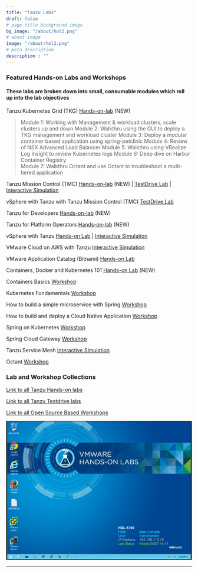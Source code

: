 ```yaml
---
title: "Tanzu Labs"
draft: false
# page title background image
bg_image: "/about/hol2.png"
# about image
image: "/about/hol2.png"
# meta description
description : ""
---
```


### Featured Hands-on Labs and Workshops 
#### These labs are broken down into small, consumable modules which roll up into the lab objectives

Tanzu Kubernetes Grid (TKG) [Hands-on-lab](https://labs.hol.vmware.com/HOL/catalogs/lab/10659) (NEW)
> Module 1: Working with Management & workload clusters, scale clusters up and down
> Module 2: Walkthru using the GUI to deploy a TKG management and workload cluster
> Module 3: Deploy a modular container based application using spring-petclinic
> Module 4: Review of NSX Advanced Load Balancer
> Module 5: Walkthru using VRealize Log Insight to review Kubernetes logs
> Module 6: Deep dive on Harbor Container Registry  
> Module 7: Walkthru Octant and use Octant to troubleshoot a multi-tiered application

Tanzu Mission Control (TMC) [Hands-on-lab](https://labs.hol.vmware.com/HOL/catalogs/lab/10506) (NEW) | [TestDrive Lab](https://pathfinder.vmware.com/path/tanzu) | [Interactive Simulation](http://labs.hol.vmware.com/HOL/catalogs/lab/8516)

vSphere with Tanzu with Tanzu Mission Control (TMC) [TestDrive Lab](https://pathfinder.vmware.com/path/tanzu_standard)

Tanzu for Developers [Hands-on-lab](https://labs.hol.vmware.com/HOL/catalogs/lab/10426) (NEW)

Tanzu for Platform Operators [Hands-on-lab](https://labs.hol.vmware.com/HOL/catalogs/lab/10414) (NEW)

<!---update [Hands-on Lab](http://labs.hol.vmware.com/HOL/catalogs/lab/8087)_-->
<!--Checked with Kunal for Guided Demos | [Guided Demo 1](https://cloudcity.pathfinder.vmware.com/event-space/explore-demos/use-cases/application-transformation/demo/AppTraCPMK) | [Guided Demo 2](https://cloudcity.pathfinder.vmware.com/event-space/explore-demos/use-cases/application-transformation/demo/AppTraTMC)-->

vSphere with Tanzu [Hands-on Lab](https://www.vmwarelearningplatform.com/HOL/catalogs/lab/7811) | [Interactive Simulation](http://labs.hol.vmware.com/HOL/catalogs/lab/8897)

VMware Cloud on AWS with Tanzu [Interactive Simulation](https://labs.hol.vmware.com/HOL/catalogs/lab/8743)

<!-- Edition specific labs launched instead of this - VMware Tanzu Kubernetes Grid [Hands-on Lab](http://labs.hol.vmware.com/HOL/catalogs/lab/8525) | [Odyssey Challenge](http://labs.hol.vmware.com/HOL/catalogs/lab/8664)-->

<!--checked with Kunal [Guided Demo](https://cloudcity.pathfinder.vmware.com/event-space/explore-demos/use-cases/application-transformation/demo/AppTraTAC)-->
VMware Application Catalog (Bitnami) [Hands-on Lab](https://labs.hol.vmware.com/HOL/catalogs/lab/8526) 

<!-- Check with Kunal
# VMware Tanzu Oberservability [Guided Demo](https://cloudcity.pathfinder.vmware.com/event-space/explore-demos/use-cases/application-transformation/demo/AppTraTOK)-->

Containers, Docker and Kubernetes 101 [Hands-on Lab](https://labs.hol.vmware.com/HOL/catalogs/lab/10657) (NEW)

Containers Basics [Workshop](https://tanzu.vmware.com/developer/workshops/lab-container-basics/)

Kubernetes Fundamentals [Workshop](https://tanzu.vmware.com/developer/workshops/lab-k8s-fundamentals/)

How to build a simple microservice with Spring [Workshop](https://tanzu.vmware.com/developer/workshops/lab-microservice/)

How to build and deploy a Cloud Native Application [Workshop](https://tanzu.vmware.com/developer/workshops/cnd-deploy-practices/)

Spring on Kubernetes [Workshop](https://tanzu.vmware.com/developer/workshops/spring-on-kubernetes/)

Spring Cloud Gateway [Workshop](https://tanzu.vmware.com/developer/workshops/lab-spring-gateway/)

Tanzu Service Mesh [Interactive Simulation](http://labs.hol.vmware.com/HOL/catalogs/lab/8509)

Octant [Workshop](https://tanzu.vmware.com/developer/workshops/lab-getting-started-with-octant/)


### Lab and Workshop Collections

[Link to all Tanzu Hands-on labs](https://labs.hol.vmware.com/HOL/catalogs/catalog/1886)

[Link to all Tanzu Testdrive labs](https://pathfinder.vmware.com/path/tanzu)

[Link to all Open Source Based Workshops](https://tanzu.vmware.com/developer/workshops/)

![/about/hol3.ppg](/about/hol3.png)

--------


